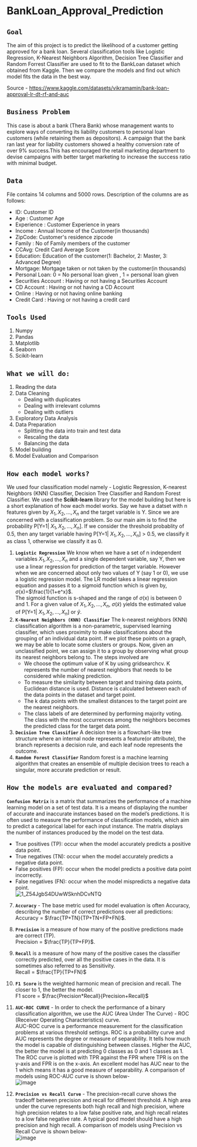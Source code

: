 # **BankLoan_Approval_Prediction**
## **`Goal`**
The aim of this project is to predict the likelihood of a customer getting approved for a bank loan. Several classification tools like Logistic Regression, K-Nearest Neighbors Algorithm, Decision Tree Classifier and Random Forrest Classifier are used to fit to the BankLoan dataset which obtained from Kaggle. Then we compare the models and find out which model fits the data in the best way.

Source - https://www.kaggle.com/datasets/vikramamin/bank-loan-approval-lr-dt-rf-and-auc
## **`Business Problem`**
This case is about a bank (Thera Bank) whose management wants to explore ways of converting its liability customers to personal loan customers (while retaining them as depositors). A campaign that the bank ran last year for liability customers showed a healthy conversion rate of over 9% success.This has encouraged the retail marketing department to devise campaigns with better target marketing to increase the success ratio with minimal budget.
## **`Data`**
File contains 14 columns and 5000 rows. Description of the columns are as follows:
- ID: Customer ID
- Age : Customer Age
- Experience : Customer Experience in years
- Income : Annual Income of the Customer(in thousands)
- ZipCode: Customer's residence zipcode
- Family : No of Family members of the customer
- CCAvg: Credit Card Average Score
- Education: Education of the customer(1: Bachelor, 2: Master, 3: Advanced Degree)
- Mortgage: Mortgage taken or not taken by the customer(in thousands)
- Personal Loan: 0 = No personal loan given , 1 = personal loan given
- Securities Account : Having or not having a Securities Account
- CD Account : Having or not having a CD Account
- Online : Having or not having online banking
- Credit Card : Having or not having a credit card
## **`Tools Used`**
1. Numpy
2. Pandas
3. Matplotlib
4. Seaborn
5. Scikit-learn
## **`What we will do:`**
1. Reading the data
2. Data Cleaning
   - Dealing with duplicates
   - Dealing with irrelevant columns
   - Dealing with outliers  
4. Exploratory Data Analysis
5. Data Preparation
   - Splitting the data into train and test data
   - Rescaling the data
   - Balancing the data
6. Model building
7. Model Evaluation and Comparison  
## **`How each model works? `** 
We used four classification model namely - Logistic Regression, K-nearest Neighbors (KNN) Classifier, Decision Tree Classifier and Random Forest Classifier. We used the **Scikit-learn** library for the model building but here is a short explanation of how each model works. 
Say we have a datset with n features given by $X_{1}, X_{2}, \dots, X_{n}$ and the target variable is Y. Since we are concerned with a classification problem. So our main aim is to find the probability P[Y=1| $X_{1}, X_{2}, \dots, X_{n}$]. If we consider the threshold probablity of 0.5, then any target variable having P[Y=1| $X_{1}, X_{2}, \dots, X_{n}$] > 0.5, we classify it as class 1, otherwise we classify it as 0.
1. **`Logistic Regression`**
   We know when we have a set of n independent variables $X_{1}, X_{2}, \dots, X_{n}$ and a single dependent variable, say Y, then we use a linear regression for prediction of the target variable. However when we are concerned about only two values of Y (say 1 or 0), we use a logistic regression model. The LR model takes a linear regression equation and passes it to a sigmoid function which is given by, </br> </t> $\sigma$(x)=$`\frac{1}{1+e^x}`$. </br> The sigmoid function is s-shaped and the range of $\sigma$(x) is between 0 and 1. For a given value of $X_{1}, X_{2}, \dots, X_{n}$, $\sigma$($\tilde{x}$) yields the estimated value of P[Y=1| $X_{1}, X_{2}, \dots, X_{n}$] or $\hat{y}$.
2. **`K-Nearest Neighbors (KNN) Classifier`**
   The k-nearest neighbors (KNN) classification algorithm is a non-parametric, supervised learning classifier, which uses proximity to make classifications about the grouping of an individual data point. If we plot these points on a graph, we may be able to locate some clusters or groups. Now, given an unclassified point, we can assign it to a group by observing what group its nearest neighbors belong to. The steps involved are
   - We choose the optimum value of K by using gridsearchcv. K represents the number of nearest neighbors that needs to be considered while making prediction.
   - To measure the similarity between target and training data points, Euclidean distance is used. Distance is calculated between each of the data points in the dataset and target point.
   - The k data points with the smallest distances to the target point are the nearest neighbors.
   -  The class labels of are determined by performing majority voting. The class with the most occurrences among the neighbors becomes the predicted class for the target data point.
3. **`Decision Tree Classifier`**
   A decision tree is a flowchart-like tree structure where an internal node represents a feature(or attribute), the branch represents a decision rule, and each leaf node represents the outcome.
4. **`Random Forest Classifier`**
   Random forest is a machine learning algorithm that creates an ensemble of multiple decision trees to reach a singular, more accurate prediction or result.
## **`How the models are evaluated and compared? `**
**`Confusion Matrix`** is a matrix that summarizes the performance of a machine learning model on a set of test data. It is a means of displaying the number of accurate and inaccurate instances based on the model’s predictions. It is often used to measure the performance of classification models, which aim to predict a categorical label for each input instance. The matrix displays the number of instances produced by the model on the test data.
   - True positives (TP): occur when the model accurately predicts a positive data point.
   - True negatives (TN): occur when the model accurately predicts a negative data point.
   - False positives (FP): occur when the model predicts a positive data point incorrectly.
   - False negatives (FN): occur when the model mispredicts a negative data point. </br>
   ![1_Z54JgbS4DUwWSknhDCvNTQ](https://github.com/AyantaniPaul/BankLoan_Approval_Prediction/assets/150261131/054bbb8b-eeb3-4abb-8dde-5883fc373c5c)

7. **`Accuracy`** - The base metric used for model evaluation is often Accuracy, describing the number of correct predictions over all predictions: </br> Accuracy =  $`\frac{TP+TN}{TP+TN+FP+FN}`$.
8. **`Precision`** is a measure of how many of the positive predictions made are correct (TP). </br> Precision = $`\frac{TP}{TP+FP}`$.
9. **`Recall`** is a measure of how many of the positive cases the classifier correctly predicted, over all the positive cases in the data. It is sometimes also referred to as Sensitivity. </br> Recall = $`\frac{TP}{TP+FN}`$
10. **`F1 Score`** is the weighted harmonic mean of precision and recall. The closer to 1, the better the model.</br> F1 score = $`\frac{Precision*Recall}{Precision+Recall}`$
11. **`AUC-ROC CURVE`** - In order to check the performance of a binary classification algorithm, we use the AUC (Area Under The Curve) - ROC (Receiver Operating Characteristics) curve. </br>
AUC-ROC curve is a performance measurement for the classification problems at various threshold settings. ROC is a probability curve and AUC represents the degree or measure of separability. It tells how much the model is capable of distinguishing between classes. Higher the AUC, the better the model is at predicting 0 classes as 0 and 1 classes as 1. The ROC curve is plotted with TPR against the FPR where TPR is on the y-axis and FPR is on the x-axis. An excellent model has AUC near to the 1 which means it has a good measure of separability. A comparison of models using ROC-AUC curve is shown below- </br>
![image](https://github.com/AyantaniPaul/BankLoan_Approval_Prediction/assets/150261131/e4f4ae78-ae59-44f4-86c9-f747160b4611)

13. **`Precision vs Recall Curve`** - The precision-recall curve shows the tradeoff between precision and recall for different threshold. A high area under the curve represents both high recall and high precision, where high precision relates to a low false positive rate, and high recall relates to a low false negative rate. A typical good model should have a high precision and high recall. A comparison of models using Precision vs Recall Curve is shown below- </br>
![image](https://github.com/AyantaniPaul/BankLoan_Approval_Prediction/assets/150261131/81f6fa2f-63f9-48e4-966d-b9e12c25f3eb)
